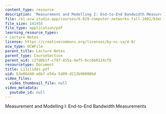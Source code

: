 ```yaml
---
content_type: resource
description: 'Measurement and Modelling I: End-to-End Bandwidth Measurements'
file: /ol-ocw-studio-app/courses/6-829-computer-networks-fall-2002/b3e86d40a6b7e54a5d89d213b98008bd_L11slides.pdf
file_size: 141455
file_type: application/pdf
learning_resource_types:
- Lecture Notes
license: https://creativecommons.org/licenses/by-nc-sa/4.0/
ocw_type: OCWFile
parent_title: Lecture Notes
parent_type: CourseSection
parent_uid: c27d8b1f-c797-455a-4af5-0ccbb0124cfb
resourcetype: Document
title: L11slides.pdf
uid: b3e86d40-a6b7-e54a-5d89-d213b98008bd
video_files:
  video_thumbnail_file: null
video_metadata:
  youtube_id: null
---
```

Measurement and Modelling I: End-to-End Bandwidth Measurements